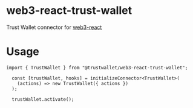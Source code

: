 # web3-react-trust-wallet

Trust Wallet connector for [web3-react](https://www.npmjs.com/package/web3-react)

# Usage

```
import { TrustWallet } from "@trustwallet/web3-react-trust-wallet";

  const [trustWallet, hooks] = initializeConnector<TrustWallet>(
    (actions) => new TrustWallet({ actions })
  );
    
  trustWallet.activate();
```